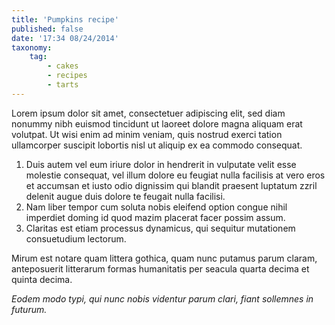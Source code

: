 ```yaml
---
title: 'Pumpkins recipe'
published: false
date: '17:34 08/24/2014'
taxonomy:
    tag:
        - cakes
        - recipes
        - tarts
---
```


Lorem ipsum dolor sit amet, consectetuer adipiscing elit, sed diam nonummy nibh euismod tincidunt ut laoreet dolore magna aliquam erat volutpat. Ut wisi enim ad minim veniam, quis nostrud exerci tation ullamcorper suscipit lobortis nisl ut aliquip ex ea commodo consequat.

1. Duis autem vel eum iriure dolor in hendrerit in vulputate velit esse molestie consequat, vel illum dolore eu feugiat nulla facilisis at vero eros et accumsan et iusto odio dignissim qui blandit praesent luptatum zzril delenit augue duis dolore te feugait nulla facilisi.
2. Nam liber tempor cum soluta nobis eleifend option congue nihil imperdiet doming id quod mazim placerat facer possim assum.
3. Claritas est etiam processus dynamicus, qui sequitur mutationem consuetudium lectorum.

Mirum est notare quam littera gothica, quam nunc putamus parum claram, anteposuerit litterarum formas humanitatis per seacula quarta decima et quinta decima.

*Eodem modo typi, qui nunc nobis videntur parum clari, fiant sollemnes in futurum.*
